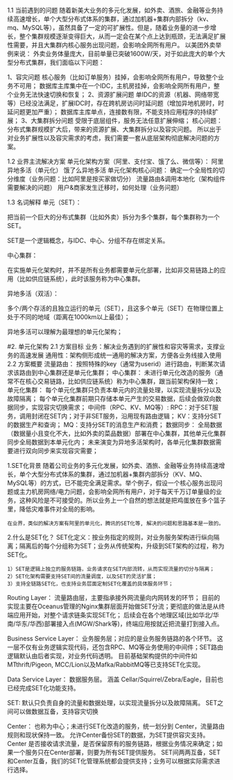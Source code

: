 1.1 当前遇到的问题
随着新美大业务的多元化发展，如外卖、酒旅、金融等业务持续高速增长，单个大型分布式体系的集群，通过加机器+集群内部拆分（kv、mq、MySQL等），虽然具备了一定的可扩展性。但是，随着业务量的进一步增长，整个集群规模逐渐变得巨大，从而一定会在某个点上达到瓶颈，无法满足扩展性需要，并且大集群内核心服务出现问题，会影响全网所有用户。
以美团外卖举例来说：
外卖业务体量庞大，目前单量已突破1600W/天，对于如此庞大的单个大型分布式集群，我们面临以下问题：

1、容灾问题
核心服务（比如订单服务）挂掉，会影响全网所有用户，导致整个业务不可用；
数据库主库集中在一个IDC，主机房挂掉，会影响全网所有用户，整个业务无法快速切换和恢复；
2、资源扩展问题
单IDC的资源（机器、网络带宽等）已经没法满足，扩展IDC时，存在跨机房访问时延问题（增加异地机房时，时延问题更加严重）；
数据库主库单点，连接数有限，不能支持应用程序的持续扩展；
3、大集群拆分问题
受限于底层组件，服务无法任意扩展伸缩；
核心问题：分布式集群规模扩大后，带来的资源扩展、大集群拆分以及容灾问题。
所以出于对业务扩展性以及容灾需求的考虑，我们需要一套从底层架构彻底解决问题的方案。

1.2 业界主流解决方案
单元化架构方案（阿里、支付宝、饿了么、微信等）：
阿里异地多活（单元化）
饿了么异地多活
单元化架构核心问题：
确定一个全局性的切分维度（业务问题：比如阿里是按买家做切分）
流量路由&调用本地化（架构组件需要解决的问题）
用户&商家发生迁移时，如何处理（业务问题）

1.3 名词解释
单元（SET）：

把当前一个巨大的分布式集群（比如外卖）拆分为多个集群，每个集群称为一个SET。

SET是一个逻辑概念，与IDC、中心、分组不存在绑定关系。

中心集群：

在实施单元化架构时，并不是所有业务都需要单元化部署，比如非交易链路上的应用（比如供应链系统），此时该服务称为中心集群。

异地多活（双活）：

多个/两个存活的且独立运行的单元（SET），且这多个单元（SET）在物理位置上处于不同的地域（距离在1000km以上最佳）；

异地多活可以理解为最理想的单元化架构；


#2. 单元化架构
2.1 方案目标
业务：解决业务遇到的扩展性和容灾等需求，支撑业务的高速发展
通用性：架构侧形成统一通用的解决方案，方便各业务线接入使用
2.2 方案概要
流量路由：
按照特殊的key（通常为userid）进行路由，判断某次请求该路由到中心集群还是单元化集群；
中心集群：
未进行单元化改造的服务（通常不在核心交易链路，比如供应链系统）称为中心集群，跟当前架构保持一致；
单元化集群：
每个单元化集群只负责本单元内的流量处理，以实现流量拆分以及故障隔离；
每个单元化集群前期只存储本单元产生的交易数据，后续会做双向数据同步，实现容灾切换需求；
中间件（RPC、KV、MQ等）:
RPC：对于SET服务，调用封闭在SET内；对于非SET服务，沿用现有路由逻辑；
KV：支持分SET的数据生产和查询；
MQ：支持分SET的消息生产和消费；
数据同步：
全局数据（数据量小且变化不大，比如外卖的菜品数据）部署在中心集群，其他单元化集群同步全局数据到本单元化内；
未来演变为异地多活架构时，各单元化集群数据需要进行双向同步来实现容灾需要；











1.SET化背景
    随着公司业务的多元化发展，如外卖、酒旅、金融等业务持续高速增长，单个大型分布式体系的集群，通过加机器+集群内部拆分（KV、MQ、MySQL等）的方式，已不能完全满足需求。举个例子，假设一个核心服务出现问题或主力机房网络/电力问题，会影响全网所有用户，对于每天千万订单量级的业务，这种风险是不可接受的。所以业务上一个自然的想法就是把鸡蛋放在多个篮子里，降低灾难事件对全局的影响。

    在业界，类似的解决方案有阿里的单元化，腾讯的SET化等, 解决的问题和思路基本是一致的。

2.什么是SET化？
    SET化定义：按业务指定的规则，对业务服务架构进行纵向隔离；隔离后的每个分组称为SET；业务从传统架构，升级到SET架构的过程，称为SET化。

    1）SET是逻辑上独立的服务链路，业务请求在SET内部流转，从而实现流量的切分与隔离；
    2）SET化架构需要支持SET间的流量调度，以及SET的灵活扩展；
    3）支持全链路SET化，也支持业务层面定制SET化覆盖的具体服务环节；

Routing Layer：
流量路由层，主要指承接外网流量向内网转发的环节；
目前的实现主要在Oceanus管理的Nginx集群层面开始做SET分流；更彻底的做法是从终端应用开始，对整个请求链条实现SET化；
后续会在各个地理区域(比如华北/华南/华东/华西)部署接入点(MGW/Shark等)，终端应用按就近把流量打到接入点。

Business Service Layer：
业务服务层；对应的是业务服务链路的各个环节。
这一层不仅有业务逻辑实现代码，还包含RPC、MQ等业务使用的中间件；SET路由逻辑默认由后者实现，对业务代码透明。
目前基础架构提供的中间件如MTthrift/Pigeon, MCC/Lion以及Mafka/RabbitMQ等已支持SET化实现。

Data Service Layer：
数据服务层。
涵盖 Cellar/Squirrel/Zebra/Eagle，目前也已经完成SET化功能支持。

SET:
默认只负责自身的流量和数据处理，以实现流量拆分以及故障隔离。
SET之间可以做数据互备，支持容灾切换

Center：
也称为中心；未进行SET化改造的服务，统一划分到 Center，流量路由规则和现状保持一致。
允许Center备份SET的数据，为SET提供容灾支持。
Center 是否接收请求流量，是否保留原有的服务链路，根据业务情况来确定；如果一个服务只在Center部署，则要为所有SET提供服务。
SET间两两互备，SET和Center互备，我们的SET化管理系统都会提供支持；业务可以根据实际需求进行选择。











